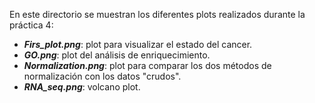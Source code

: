 En este directorio se muestran los diferentes plots realizados durante la práctica 4:
- ***Firs_plot.png***: plot para visualizar el estado del cancer.
- ***GO.png***: plot del análisis de enriquecimiento.
- ***Normalization.png***: plot para comparar los dos métodos de normalización con los datos "crudos".
- ***RNA_seq.png***: volcano plot.
